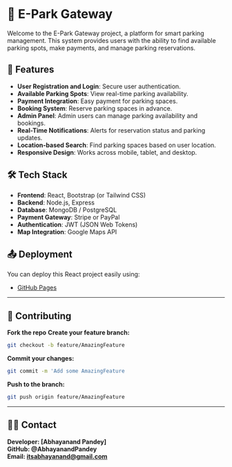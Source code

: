 # 🚗 E-Park Gateway
 
Welcome to the E-Park Gateway project, a platform for smart parking management. This system provides users with the ability to find available parking spots, make payments, and manage parking reservations.

## 🚀 Features

- **User Registration and Login**: Secure user authentication.
- **Available Parking Spots**: View real-time parking availability.
- **Payment Integration**: Easy payment for parking spaces.
- **Booking System**: Reserve parking spaces in advance.
- **Admin Panel**: Admin users can manage parking availability and bookings.
- **Real-Time Notifications**: Alerts for reservation status and parking updates.
- **Location-based Search**: Find parking spaces based on user location.
- **Responsive Design**: Works across mobile, tablet, and desktop.

## 🛠️ Tech Stack

- **Frontend**: React, Bootstrap (or Tailwind CSS)
- **Backend**: Node.js, Express
- **Database**: MongoDB / PostgreSQL
- **Payment Gateway**: Stripe or PayPal
- **Authentication**: JWT (JSON Web Tokens)
- **Map Integration**: Google Maps API

## 📤 Deployment

You can deploy this React project easily using:

- [GitHub Pages]([https://pages.github.com/](https://github.com/AbhayanandPandey/Shoping_zone))

---

## 🙌 Contributing

 **Fork the repo**
 **Create your feature branch:** 
   ```bash
   git checkout -b feature/AmazingFeature
   ```
 **Commit your changes:** 
   ```bash
   git commit -m 'Add some AmazingFeature
   ```
 **Push to the branch:** 
   ```bash
   git push origin feature/AmazingFeature
   ```

---

## 🙋‍♂️ Contact
 **Developer: [Abhayanand Pandey]**<br/>
 **GitHub: @AbhayanandPandey**<br/>
 **Email: itsabhayanand@gmail.com**<br/>
